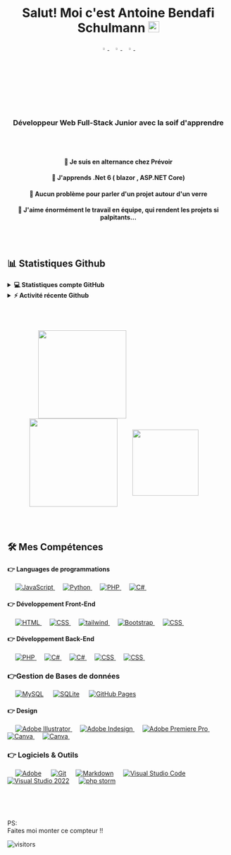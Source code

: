 <h1 align="center">Salut! Moi c'est Antoine Bendafi Schulmann <img src="https://media.giphy.com/media/hvRJCLFzcasrR4ia7z/giphy.gif" width="25px"></h1>


<p align="center">
  <a href="https://www.linkedin.com/in/antoinebendafi-schulmann/" target="_blank">
   <img src="https://img.icons8.com/color/48/000000/linkedin.png" width="3.5%"/>
    </a><span>&nbsp;</span>
  <a href="mailto:bendafischulmann@gmail.com.com">
    <img src="https://img.icons8.com/fluent/48/000000/gmail.png" width="3.5%"/>
  </a><span>&nbsp;</span>
  <a href="https://github.com/AntoineBendafiSchulmann" target="_blank">
    <img src="https://img.icons8.com/fluent/48/000000/github.png" width="3.5%"/>
  </a><span>&nbsp;</span>
</p>


<h3 align="center">Développeur Web Full-Stack Junior avec la soif d'apprendre</h3>

<br>
<!-- space -->
<br>

<h4 align="center">🔭 Je suis en alternance chez Prévoir </h4>
<h4 align="center">🌱 J'apprends .Net 6 ( blazor , ASP.NET Core) </h4>

<h4 align="center">💬 Aucun problème pour parler d'un projet autour d'un verre </h4>

<h4 align="center">👯 J'aime énormément le travail en équipe, qui rendent les projets si  palpitants...</h4>

<br>
<!-- space -->
<br>

## 📊 Statistiques Github


<details> 
  <summary><b>💻 Statistiques compte GitHub </b></summary>
  <br/>
  <p align="center">
    <a href="https://github.com/AntoineBendafiSchulmann"><img align="center" src="https://github-readme-stats.vercel.app/api?username=AntoineBendafiSchulmann&show_icons=true&locale=en&theme=algolia" alt="candida18" height="192px"/></a>
	</p>
	<p  align="center">
	  <img src="https://github-readme-stats.vercel.app/api/top-langs?username=AntoineBendafiSchulmann&show_icons=true&locale=en&layout=compact&theme=algolia" alt="AntoineBendafiSchulmann" height="192px"/>
	</p>
  <br/>
  <b>Note:</b> Les principaux languages affichés ne sont qu'une mesure des lignes dans  mes répos publics et ne reflètent pas l'expérience ou le niveau de compétence.
  </p>
</details>

<details>
  <summary><b>⚡ Activité récente Github</b></summary>
  <br/>
    <a href="https://github.com/AntoineBendafiSchulmann"><img alt="activité d'antoine" src="https://activity-graph.herokuapp.com/graph?username=AntoineBendafiSchulmann&custom_title=Antoine%20BendafiSchulmann's%20Contribution%20Graph&theme=react-dark" /></a>
  <br/>

</details>

<br/>

<br>
<!-- space -->
<br>

<p float="left">

<img align="center" style="margin-left: 70px" src="https://i.pinimg.com/originals/32/5c/e5/325ce54d8e407ef4c2632004d2b77b26.gif" height="200px"/>


<img align="center" style="margin-left: 50px" src="https://i.pinimg.com/originals/ca/d7/40/cad7401aaaf15e234a0461e02b51f74c.gif" height="200px"/>

<img align="center" style="margin-left: 30px" src="https://images-wixmp-ed30a86b8c4ca887773594c2.wixmp.com/f/7667493a-a476-4df2-b3d3-b440aa01509a/dcd5839-c0ee4810-2240-4858-b434-3e69ce67e40a.gif?token=eyJ0eXAiOiJKV1QiLCJhbGciOiJIUzI1NiJ9.eyJpc3MiOiJ1cm46YXBwOjdlMGQxODg5ODIyNjQzNzNhNWYwZDQxNWVhMGQyNmUwIiwic3ViIjoidXJuOmFwcDo3ZTBkMTg4OTgyMjY0MzczYTVmMGQ0MTVlYTBkMjZlMCIsImF1ZCI6WyJ1cm46c2VydmljZTpmaWxlLmRvd25sb2FkIl0sIm9iaiI6W1t7InBhdGgiOiIvZi83NjY3NDkzYS1hNDc2LTRkZjItYjNkMy1iNDQwYWEwMTUwOWEvZGNkNTgzOS1jMGVlNDgxMC0yMjQwLTQ4NTgtYjQzNC0zZTY5Y2U2N2U0MGEuZ2lmIn1dXX0.Wfq9s7BlCzmcl-zE0vfmMMWkpEOZHHzXyW3jhEGXJFQ" height="150px"/>

</p>


<br>
<!-- space -->
<br>


## 🛠️ Mes Compétences


#### 👉 Languages de programmations

<p align="left"> 
&emsp; 
  <a href="#" target="_blank"> 
     <img alt="JavaScript" src="https://img.shields.io/badge/JavaScript%20-%23F7DF1E.svg?logo=javascript&logoColor=black">
   </a>
  &emsp;
   <a href="#" target="_blank">
    <img alt="Python" src="https://img.shields.io/badge/Python%20-%2314354C.svg?logo=python&logoColor=white">
  </a>
  &emsp;
  <a href="#">
    <img alt="PHP" src="https://img.shields.io/badge/PHP-%23777BB4.svg?logo=php&logoColor=white"/>
  </a>
&emsp; 
 <a href="#">
    <img alt="C#" src="https://img.shields.io/badge/ .Net-%2314354C.svg?logo=dotnet&logoColor=white"/>
  </a>
&emsp; 
</p>

#### 👉 Développement Front-End

<p align="left"> 
  &emsp; 
  <a href="#" target="_blank"> 
   <img alt="HTML" src="https://img.shields.io/badge/HTML5%20-%23E34F26.svg?logo=html5&logoColor=white">
  </a>   
  &emsp;
  <a href="#" target="_blank">
    <img alt="CSS" src="https://img.shields.io/badge/CSS%20-%231572B6.svg?logo=css3&logoColor=white">
  </a> 
   &emsp;
  <a href="#" target="_blank"> 
    <img alt="tailwind" src="https://img.shields.io/badge/Tailwind-%23563D7C.svg?style=flat&logo=tailwindcss&logoColor=white"/>
  </a>
&emsp;
  <a href="#" target="_blank"> 
    <img alt="Bootstrap" src="https://img.shields.io/badge/Bootstrap-%23563D7C.svg?style=flat&logo=bootstrap&logoColor=white"/>
  </a>
&emsp;
<a href="#" target="_blank">
    <img alt="CSS" src="https://img.shields.io/badge/Blazor%20-%231572B6.svg?logo=blazor&logoColor=white">
  </a> 
   &emsp;
   
</p>


#### 👉 Développement Back-End

<p align="left"> 
  &emsp;
  <a href="#">
    <img alt="PHP" src="https://img.shields.io/badge/PHP-%23777BB4.svg?logo=php&logoColor=white"/>
  </a>
&emsp; 
 <a href="#">
    <img alt="C#" src="https://img.shields.io/badge/ .Net-%2314354C.svg?logo=dotnet&logoColor=white"/>
  </a>
  &emsp; 

 <a href="#">
    <img alt="C#" src="https://img.shields.io/badge/ Symfony-%2314354C.svg?logo=symfony&logoColor=white"/>
  </a>
&emsp; 
<a href="#" target="_blank">
    <img alt="CSS" src="https://img.shields.io/badge/Blazor%20-%231572B6.svg?logo=blazor&logoColor=white">
  </a> 
&emsp;
<a href="#" target="_blank">
    <img alt="CSS" src="https://img.shields.io/badge/Asp.Net core%20-%2314354C.svg?logo=dotnet&logoColor=white">
  </a> 
&emsp;

</p>

### 👉Gestion de Bases de données

<p align="left">
  &emsp;
    <a href="https://www.mysql.com/"><img alt="MySQL" src="https://img.shields.io/badge/MySQL-00000F?style=flat&logo=mysql&logoColor=white"></a>
  &emsp;
    <a href="https://www.sqlite.org/"><img alt="SQLite" src ="https://img.shields.io/badge/SQLite-07405E?style=flat&logo=sqlite&logoColor=white"/></a>
  &emsp;
    <a href="https://www.github.com"><img alt="GitHub Pages" src="https://img.shields.io/badge/GitHub%20Pages-%23327FC7.svg?style=flat&logo=github&logoColor=white"></a>
  &emsp;
</p>

#### 👉 Design

<p align="left">
  &emsp;  
   <a href="https://www.adobe.com/in/products/illustrator.html" target="_blank"> 
    <img alt="Adobe Illustrator" src="https://img.shields.io/badge/Adobe%20Illustrator-FF9A00?style=flat&logo=adobe%20illustrator&logoColor=white"/>
  </a> 
  &emsp;
  <a href="https://www.adobe.com/in/products/indesign.html" target="_blank"> 
    <img alt="Adobe Indesign" src="https://img.shields.io/badge/Adobe%20InDesign-FF3366?style=flat&logo=Adobe%20InDesign&logoColor=white"/> 
  </a> 
    &emsp;
  <a href="https://www.adobe.com/in/products/premiere.html" target="_blank"> 
   <img alt="Adobe Premiere Pro" src="https://img.shields.io/badge/Adobe%20Premiere%20Pro-9999FF?style=flate&logo=Adobe%20Premiere%20Pro&logoColor=white"/>
  </a>
    &emsp;
  <a href="#">
  	<img alt="Canva" src="https://img.shields.io/badge/Adobe Photoshop-%231572B6.svg?style=flat&logo=Adobe%20Photoshop&logoColor=white"/>
  </a>
&emsp;
  <a href="#">
  	<img alt="Canva" src="https://img.shields.io/badge/Figma-%231572.svg?style=flat&logo=figma&logoColor=white"/>
  </a>
&emsp; 
 </p>

 ### 👉 Logiciels & Outils

<p>
  &emsp;
    <a href="#"><img alt="Adobe" src="https://img.shields.io/badge/Adobe%20-%23FF0000.svg?logo=adobe&logoColor=white"></a>
  &emsp;
    <a href="#"><img alt="Git" src="https://img.shields.io/badge/Git%20-%23F05033.svg?logo=git&logoColor=white"></a>
&emsp;
    <a href="#"><img alt="Markdown" src="https://img.shields.io/badge/Markdown-000000?style=flate&logo=markdown&logoColor=white"></a>
  &emsp;
    <a href="#"><img alt="Visual Studio Code" src="https://img.shields.io/badge/Visual%20Studio%20Code-0078d7.svg?logo=visual-studio-code&logoColor=white"></a>
  &emsp;
     <a href="#"><img alt="Visual Studio 2022" src="https://img.shields.io/badge/Visual%20Studio -007.svg?logo=visual-studio&logoColor=white"></a>
  &emsp;
       <a href="#"><img alt="php storm" src="https://img.shields.io/badge/PhpStorm-%23563D7C.svg?logo=phpstorm&logoColor=white"></a>
  &emsp;

</p>

<br/>





<br>
<!-- space -->
<br>

<p>PS: <br>
Faites moi monter ce compteur !!</p>


![visitors](https://visitor-badge.laobi.icu/badge?page_id=AntoineBendafiSchulmann.408179647)


<!--
**AntoineBendafiSchulmann/AntoineBendafiSchulmann** is a ✨ _special_ ✨ repository because its `README.md` (this file) appears on your GitHub profile.

Here are some ideas to get you started:

- 🔭 I’m currently working on ...
- 🌱 I’m currently learning ...
- 👯 I’m looking to collaborate on ...
- 🤔 I’m looking for help with ...
- 💬 Ask me about ...
- 📫 How to reach me: ...
- 😄 Pronouns: ...
- ⚡ Fun fact: ...
-->
